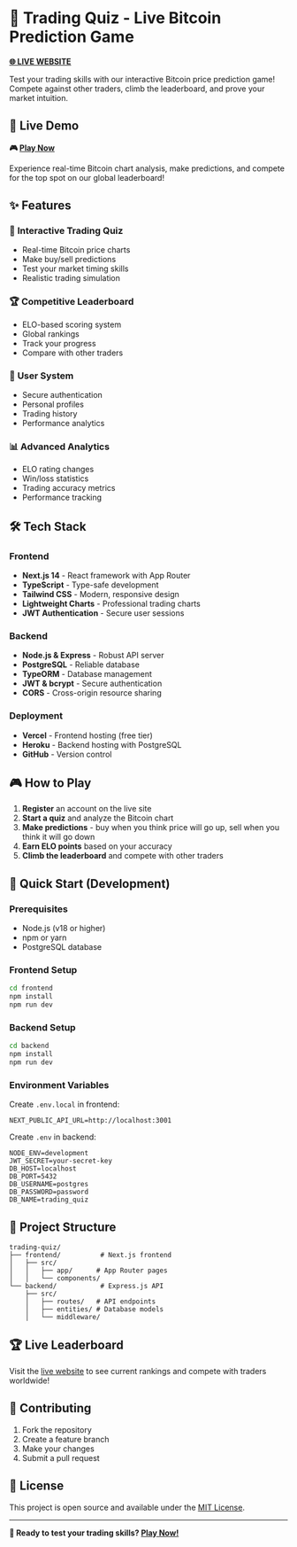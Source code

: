 # 🎯 Trading Quiz - Live Bitcoin Prediction Game

**[🌐 LIVE WEBSITE](https://trading-quiz-pppdtyjb9-harshsingh711s-projects.vercel.app)**

Test your trading skills with our interactive Bitcoin price prediction game! Compete against other traders, climb the leaderboard, and prove your market intuition.

## 🚀 Live Demo

**🎮 [Play Now](https://trading-quiz-pppdtyjb9-harshsingh711s-projects.vercel.app)**

Experience real-time Bitcoin chart analysis, make predictions, and compete for the top spot on our global leaderboard!

## ✨ Features

### 🎯 **Interactive Trading Quiz**
- Real-time Bitcoin price charts
- Make buy/sell predictions
- Test your market timing skills
- Realistic trading simulation

### 🏆 **Competitive Leaderboard**
- ELO-based scoring system
- Global rankings
- Track your progress
- Compare with other traders

### 👤 **User System**
- Secure authentication
- Personal profiles
- Trading history
- Performance analytics

### 📊 **Advanced Analytics**
- ELO rating changes
- Win/loss statistics
- Trading accuracy metrics
- Performance tracking

## 🛠️ Tech Stack

### Frontend
- **Next.js 14** - React framework with App Router
- **TypeScript** - Type-safe development
- **Tailwind CSS** - Modern, responsive design
- **Lightweight Charts** - Professional trading charts
- **JWT Authentication** - Secure user sessions

### Backend
- **Node.js & Express** - Robust API server
- **PostgreSQL** - Reliable database
- **TypeORM** - Database management
- **JWT & bcrypt** - Secure authentication
- **CORS** - Cross-origin resource sharing

### Deployment
- **Vercel** - Frontend hosting (free tier)
- **Heroku** - Backend hosting with PostgreSQL
- **GitHub** - Version control

## 🎮 How to Play

1. **Register** an account on the live site
2. **Start a quiz** and analyze the Bitcoin chart
3. **Make predictions** - buy when you think price will go up, sell when you think it will go down
4. **Earn ELO points** based on your accuracy
5. **Climb the leaderboard** and compete with other traders

## 🚀 Quick Start (Development)

### Prerequisites
- Node.js (v18 or higher)
- npm or yarn
- PostgreSQL database

### Frontend Setup
```bash
cd frontend
npm install
npm run dev
```

### Backend Setup
```bash
cd backend
npm install
npm run dev
```

### Environment Variables
Create `.env.local` in frontend:
```
NEXT_PUBLIC_API_URL=http://localhost:3001
```

Create `.env` in backend:
```
NODE_ENV=development
JWT_SECRET=your-secret-key
DB_HOST=localhost
DB_PORT=5432
DB_USERNAME=postgres
DB_PASSWORD=password
DB_NAME=trading_quiz
```

## 📁 Project Structure

```
trading-quiz/
├── frontend/          # Next.js frontend
│   ├── src/
│   │   ├── app/      # App Router pages
│   │   └── components/
└── backend/           # Express.js API
    ├── src/
    │   ├── routes/   # API endpoints
    │   ├── entities/ # Database models
    │   └── middleware/
```

## 🏆 Live Leaderboard

Visit the [live website](https://trading-quiz-pppdtyjb9-harshsingh711s-projects.vercel.app) to see current rankings and compete with traders worldwide!

## 🤝 Contributing

1. Fork the repository
2. Create a feature branch
3. Make your changes
4. Submit a pull request

## 📄 License

This project is open source and available under the [MIT License](LICENSE).

---

**🎯 Ready to test your trading skills? [Play Now!](https://trading-quiz-pppdtyjb9-harshsingh711s-projects.vercel.app)** 
